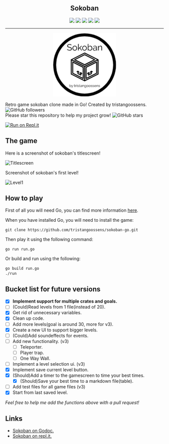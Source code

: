 <h2 style="text-align: center;">Sokoban</h2>

<p style="text-align: center;">
<img src="https://godoc.org/github.com/tristangoossens/sokoban-go?status.svg">
<img src="https://goreportcard.com/badge/github.com/tristangoossens/sokoban-go" >
<img src="https://travis-ci.com/tristangoossens/sokoban-go.svg?branch=master">
<img src="https://img.shields.io/github/issues/tristangoossens/sokoban-go">
<img src="https://img.shields.io/badge/PRs-welcome-brightgreen.svg?style=flat">

---

<p style="text-align:center;"><img src="https://github.com/tristangoossens/sokoban-go/blob/master/img/sokoban-logo.png" alt="Logo"></p>


Retro game sokoban clone made in Go! Created by tristangoossens. ![GitHub followers](https://img.shields.io/github/followers/tristangoossens?style=social)  
Please star this repository to help my project grow! ![GitHub stars](https://img.shields.io/github/stars/tristangoossens/sokoban-go?style=social)


[![Run on Repl.it](https://repl.it/badge/github/tristangoossens/sokoban)](https://repl.it/github/tristangoossens/sokoban) 

## The game

Here is a screenshot of sokoban's titlescreen! 

![Titlescreen](https://github.com/tristangoossens/sokoban-go/blob/master/img/game-titlescreen.png)

Screenshot of sokoban's first level!

![Level1](https://github.com/tristangoossens/sokoban-go/blob/master/img/game-gamescreen.png)

## How to play

First of all you will need Go, you can find more information [here](https://golang.org/).

When you have installed Go, you will need to install the game:

```shell
git clone https://github.com/tristangoossens/sokoban-go.git
```

Then play it using the following command:

```shell
go run run.go
```

Or build and run using the following:

```
go build run.go
./run
```

## Bucket list for future versions

- [x] **Implement support for multiple crates and goals.**
- [ ] (Could)Read levels from 1 file(instead of 20).
- [x] Get rid of unnecessary variables.
- [x] Clean up code.
- [ ] Add more levels(goal is around 30, more for v3).
- [x] Create a new UI to support bigger levels.
- [ ] (Could)Add soundeffects for events.
- [ ] Add new functionality. (v3)
    - [ ] Teleporter.
    - [ ] Player trap.
    - [ ] One Way Wall.
- [ ] Implement a level selection ui. (v3)
- [x] Implement save current level button.
- [x] (Should)Add a timer to the gamescreen to time your best times.
    - [x] (Should)Save your best time to a markdown file(table).
- [ ] Add test files for all game files (v3)
- [x] Start from last saved level.

*Feel free to help me add the functions above with a pull request!*

## Links

- [Sokoban on Godoc.](https://godoc.org/github.com/tristangoossens/sokoban-go/game)
- [Sokoban on repl.it.](https://repl.it/@tristangoossens/sokoban-go)


